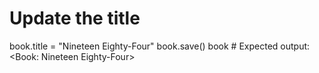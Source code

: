 # Update the title
book.title = "Nineteen Eighty-Four"
book.save()
book  # Expected output: <Book: Nineteen Eighty-Four>